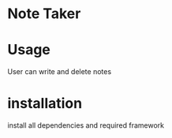 #  Note Taker

# Usage 
User can write and delete notes 

# installation 
install all dependencies and required framework



